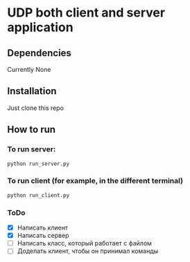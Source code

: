 # UDP both client and server application

## Dependencies

Currently None

## Installation

Just clone this repo

## How to run

### To run server:

`python run_server.py`

### To run client (for example, in the different terminal)

`python run_client.py`

### ToDo

- [x] Написать клиент
- [x] Написать сервер
- [ ] Написать класс, который работает с файлом
- [ ] Доделать клиент, чтобы он принимал команды